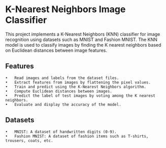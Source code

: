# K-Nearest Neighbors Image Classifier

This project implements a K-Nearest Neighbors (KNN) classifier for image recognition using datasets such as MNIST and Fashion MNIST. The KNN model is used to classify images by finding the K nearest neighbors based on Euclidean distances between image features.

## Features

	•	Read images and labels from the dataset files.
	•	Extract features from images by flattening the pixel values.
	•	Train and predict using the K-Nearest Neighbors algorithm.
	•	Compute Euclidean distances between images.
	•	Predict the label of test images by voting among the K nearest neighbors.
	•	Evaluate and display the accuracy of the model.

## Datasets

	•	MNIST: A dataset of handwritten digits (0-9).
	•	Fashion MNIST: A dataset of fashion items such as T-shirts, trousers, coats, etc.